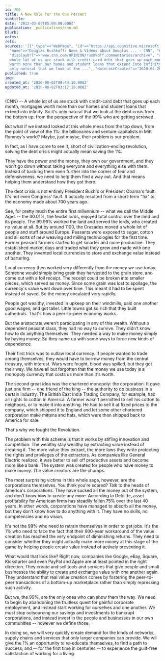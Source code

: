 ```yaml
---
id: 706
title: A New Role for the One Percent
subtitle: 
date: '2012-03-09T05:00:00.000Z'
publication: _publications/cnn.md
blurb: 
notes: 
refs: 
sources: '[{"_type"=>"WebPage", "id"=>"https://api.cognitive.microsoft.com/api/v7/#WebPages.0",
  "name"=>"Douglas Rushkoff: News & Videos about Douglas ... - CNN", "url"=>"http://www.cnn.com/OPINION/rushkoff.commentaries/archive/index.html",
  "displayUrl"=>"www.cnn.com/OPINION/rushkoff.commentaries/archive", "snippet"=>"A
  whole lot of us are stuck with credit-card debt that goes up each month, mortgages
  worth more than our homes and student loans that extend into infinity. So it''s
  only natural that we look at the ...", "dateLastCrawled"=>"2020-04-29T23:48:00.0000000Z"}]'
published: true
img: 
created_at: '2020-08-02T00:44:10.000Z'
updated_at: '2020-08-02T03:17:10.000Z'
---
```

(CNN) -- A whole lot of us are stuck with credit-card debt that goes up each month, mortgages worth more than our homes and student loans that extend into infinity. So it's only natural that we look at the debt crisis from the bottom up: from the perspective of the 99% who are getting screwed.

But what if we instead looked at this whole mess from the top down, from the point of view of the 1%: the billionaires and venture capitalists in Mitt Romney's world? Maybe, just maybe, their problem is our problem.

In fact, as I have come to see it, short of civilization-ending revolution, solving the debt crisis might actually mean saving the 1%.

They have the power and the money, they own our government, and they won't go down without taking everyone and everything else with them. Instead of backing them even further into the corner of fear and defensiveness, we need to help them find a way out. And that means helping them understand how they got there.

The debt crisis is not entirely President Bush's or President Obama's fault. It's not even Congress' fault. It actually resulted from a short-term "fix" to the economy made about 700 years ago.

See, for pretty much the entire first millennium -- what we call the Middle Ages -- the 00.01%, the feudal lords, enjoyed total control over the land and its people. The 99.99% worked the land and served the lords, who created no value at all. But by around 1100, the Crusades moved a whole lot of people and stuff around Europe. Peasants were exposed to sugar, cotton and all sorts of new weaving and milling technologies for the first time. Former peasant farmers started to get smarter and more productive. They established market days and traded what they grew and made with one another. They invented local currencies to store and exchange value instead of bartering.

Local currency then worked very differently from the money we use today. Someone would simply bring grain they harvested to the grain store, and come out with a foil receipt. The receipt could be broken into smaller pieces, which served as money. Since some grain was lost to spoilage, the currency's value went down over time. This meant it had to be spent instead of saved. So the money circulated very rapidly.

People got wealthy, invested in upkeep on their windmills, paid one another good wages, and got taller. Little towns got so rich that they built cathedrals. That's how a peer-to-peer economy works.

But the aristocrats weren't participating in any of this wealth. Without a dependent peasant class, they had no way to survive. They didn't know how to do anything themselves. They needed a way to make money simply by having money. So they came up with some ways to force new kinds of dependence.

Their first trick was to outlaw local currency. If people wanted to trade among themselves, they would have to borrow money from the central treasury, with interest. Wars were fought, blood was spilled, but they got their way. We have all but forgotten that the money we use today is a monopoly currency that costs us more than it's worth.

The second great idea was the chartered monopoly: the corporation. It gave just one firm -- one friend of the king -- the authority to do business in a certain industry. The British East India Trading Company, for example, had all rights to cotton in America. A farmer wasn't permitted to sell his cotton to neighbors, or to make it into anything. He had to sell it at fixed prices to the company, which shipped it to England and let some other chartered corporation make mittens and hats, which were then shipped back to America for sale.

That's why we fought the Revolution.

The problem with this scheme is that it works by stifling innovation and competition. The wealthy stay wealthy by extracting value instead of creating it. The more value they extract, the more laws they write protecting the rights and privileges of the extractors. As companies like General Electric realized, it was better to sell off productive assets and become more like a bank. The system was created for people who have money to make money. The value creators are the chumps.

The most surprising victims in this whole saga, however, are the corporations themselves. You think you're scared? Talk to the heads of America's corporations. They have sucked all the money out of the system, and don't know how to create any more. According to Deloitte, asset profitability for American firms has steadily fallen 75% over the last 40 years. In other words, corporations have managed to absorb all the money, but they don't know how to do anything with it. They have no skills, no competencies and no vision.

It's not the 99% who need to retrain themselves in order to get jobs. It's the 1% who need to face the fact that their 600-year workaround of the value creation has reached the very endpoint of diminishing returns. They need to consider whether they might actually make more money at this stage of the game by helping people create value instead of actively preventing it.

What would that look like? Right now, companies like Google, eBay, Square, Kickstarter and even PayPal and Apple are at least pointed in the right direction. They create and sell tools and services that give people and small businesses the ability to create and exchange value with one another again. They understand that real value creation comes by fostering the peer-to-peer transactions of a bottom-up marketplace rather than simply repressing such activity.

But we, the 99%, are the only ones who can show them the way. We need to begin by abandoning the fruitless quest for gainful corporate employment, and instead start working for ourselves and one another. We must stop outsourcing our savings and investments to bankrupt corporations, and instead invest in the people and businesses in our own communities -- however we define those.

In doing so, we will very quickly create demand for the kinds of networks, supply chains and services that only larger companies can provide. We will give the 1% an opportunity to re-educate themselves, to find a path to success, and -- for the first time in centuries -- to experience the guilt-free satisfaction of working for a living.
